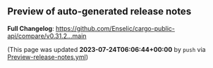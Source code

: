 ## Preview of auto-generated release notes
<!-- Release notes generated using configuration in .github/release.yml at main -->



**Full Changelog**: https://github.com/Enselic/cargo-public-api/compare/v0.31.2...main


(This page was updated **2023-07-24T06:06:44+00:00** by `push` via [Preview-release-notes.yml](https://github.com/Enselic/cargo-public-api/actions/runs/5641405362))
